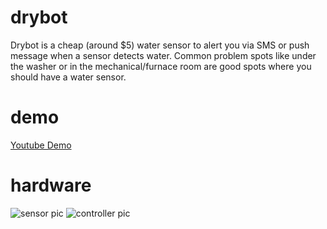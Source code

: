 # drybot
Drybot is a cheap (around $5) water sensor to alert you
via SMS or push message when a sensor detects water.
Common problem spots like under the washer or in the mechanical/furnace room are good spots 
where you should have a water sensor.

# demo
[Youtube Demo](https://youtu.be/TYNeofcWZgk)

# hardware
![sensor pic](./img/sensor.png)
![controller pic](./img/controller.png)
